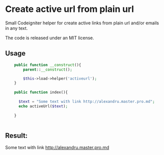 Create active url from plain url
==========================

Small Codeigniter helper for create active links from plain url and/or emails in any text.

The code is released under an MIT license.

Usage
-----

```php
    public function __construct(){
        parent::__construct();

        $this->load->helper('activeurl');
    }
    
    public function index(){
    
      $text = "Some text with link http://alexandru.master.pro.md";
      echo activeUrl($text);
    
    }
    
```

Result: 
-----
Some text with link http://alexandru.master.pro.md
